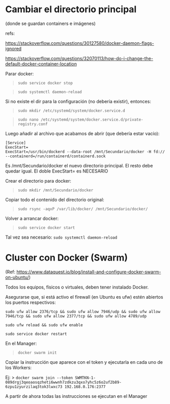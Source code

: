 # Cambiar el directorio principal

(donde se guardan containers e imágenes)

refs:

https://stackoverflow.com/questions/30127580/docker-daemon-flags-ignored

https://stackoverflow.com/questions/32070113/how-do-i-change-the-default-docker-container-location

Parar docker:

> `sudo service docker stop`

> `sudo systemctl daemon-reload`

Si no existe el dir para la configuración (no debería existir), entonces:

> `sudo mkdir /etc/systemd/system/docker.service.d`

> `sudo nano /etc/systemd/system/docker.service.d/private-registry.conf`

Luego añadir al archivo que acabamos de abrir (que debería estar vacío):
```
[Service]
ExecStart=
ExecStart=/usr/bin/dockerd --data-root /mnt/Secundario/docker -H fd:// --containerd=/run/containerd/containerd.sock
```
Es /mnt/Secundario/docker el nuevo directorio principal. El resto debe quedar igual. El doble ExecStart= es NECESARIO

Crear el directorio para docker:

> `sudo mkdir /mnt/Secundario/docker`

Copiar todo el contenido del directorio original:

> `sudo rsync -aqxP /var/lib/docker/ /mnt/Secundario/docker/`

Volver a arrancar docker:

> `sudo service docker start`

Tal vez sea necesario: `sudo systemctl daemon-reload`

# Cluster con Docker (Swarm)

(Ref: https://www.dataquest.io/blog/install-and-configure-docker-swarm-on-ubuntu/)

Todos los equipos, físicos o virtuales, deben tener instalado Docker.

Asegurarse que, si está activo el firewall (en Ubuntu es ufw) estén abiertos los puertos respectivos:

```
sudo ufw allow 2376/tcp && sudo ufw allow 7946/udp && sudo ufw allow 7946/tcp && sudo ufw allow 2377/tcp && sudo ufw allow 4789/udp

sudo ufw reload && sudo ufw enable

sudo service docker restart
```
En el Manager: 

> `docker swarm init`

Copiar la instrucción que aparece con el token y ejecutarla en cada uno de los Workers:

Ej: > `docker swarm join --token SWMTKN-1-089drgj3qeoaosqzheti6wwnh7zdkzu3qxo7yhc5z6o2uf2b89-6zpu1zyurzilaq3tok3lwxc73 192.168.0.176:2377`

A partir de ahora todas las instrucciones se ejecutan en el Manager
